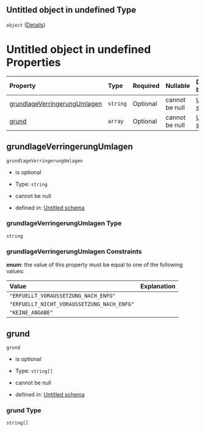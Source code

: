## Untitled object in undefined Type

`object` ([Details](enfg.md))

# Untitled object in undefined Properties

| Property                                                      | Type     | Required | Nullable       | Defined by                                                                                                                                                                                                              |
| :------------------------------------------------------------ | :------- | :------- | :------------- | :---------------------------------------------------------------------------------------------------------------------------------------------------------------------------------------------------------------------- |
| [grundlageVerringerungUmlagen](#grundlageverringerungumlagen) | `string` | Optional | cannot be null | [Untitled schema](grundlageverringerungumlagen.md "https://raw.githubusercontent.com/conuti-gmbh/bo4e-schema/master/schemas/v1/enum/GrundlageVerringerungUmlagen.schema.json#/properties/grundlageVerringerungUmlagen") |
| [grund](#grund)                                               | `array`  | Optional | cannot be null | [Untitled schema](enfg-properties-grund.md "https://raw.githubusercontent.com/conuti-gmbh/bo4e-schema/master/schemas/v1/com/EnFG.schema.json#/properties/grund")                                                        |

## grundlageVerringerungUmlagen



`grundlageVerringerungUmlagen`

*   is optional

*   Type: `string`

*   cannot be null

*   defined in: [Untitled schema](grundlageverringerungumlagen.md "https://raw.githubusercontent.com/conuti-gmbh/bo4e-schema/master/schemas/v1/enum/GrundlageVerringerungUmlagen.schema.json#/properties/grundlageVerringerungUmlagen")

### grundlageVerringerungUmlagen Type

`string`

### grundlageVerringerungUmlagen Constraints

**enum**: the value of this property must be equal to one of the following values:

| Value                                      | Explanation |
| :----------------------------------------- | :---------- |
| `"ERFUELLT_VORAUSSETZUNG_NACH_ENFG"`       |             |
| `"ERFUELLT_NICHT_VORAUSSETZUNG_NACH_ENFG"` |             |
| `"KEINE_ANGABE"`                           |             |

## grund



`grund`

*   is optional

*   Type: `string[]`

*   cannot be null

*   defined in: [Untitled schema](enfg-properties-grund.md "https://raw.githubusercontent.com/conuti-gmbh/bo4e-schema/master/schemas/v1/com/EnFG.schema.json#/properties/grund")

### grund Type

`string[]`
